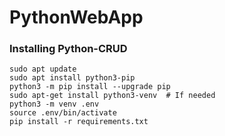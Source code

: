 # PythonWebApp
### Installing Python-CRUD 

```
sudo apt update
sudo apt install python3-pip
python3 -m pip install --upgrade pip
sudo apt-get install python3-venv  # If needed
python3 -m venv .env
source .env/bin/activate
pip install -r requirements.txt
```
